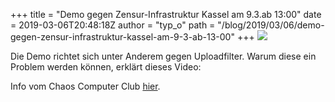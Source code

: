 +++
title = "Demo gegen Zensur-Infrastruktur Kassel am  9.3.ab 13:00"
date = 2019-03-06T20:48:18Z
author = "typ_o"
path = "/blog/2019/03/06/demo-gegen-zensur-infrastruktur-kassel-am-9-3-ab-13-00"
+++
[![](https://flipdot.org/blog/uploads/D0_FesZWkAEi1NT.serendipityThumb.png)](https://flipdot.org/blog/uploads/D0_FesZWkAEi1NT.png)  
  
Die Demo richtet sich unter Anderem gegen Uploadfilter. Warum diese ein
Problem werden können, erklärt dieses Video:  
  
  
  
Info vom Chaos Computer Club
[hier](https://www.ccc.de/de/updates/2019/article13).
